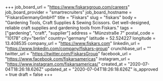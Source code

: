+++
job_board_url = "https://www.fiskarsgroup.com/careers"
job_board_provider = "smartrecruiters"
job_board_hostname = "FiskarsGermanyGmbH1"
title = "Fiskars"
slug = "fiskars"
body = "Gardening Tools, Craft Supplies & Sewing Scissors. Get well-designed, reliable craft supplies and gardening tools from Fiskars."
tags = ["gardening", "craft", "supplier"]
address = "Münzstraße 7"
postal_code = "10178"
city="berlin"
country="germany"
latitude = 52.524227
longitude = 13.408535
company_url = "https://www.fiskars.com"
linkedin_url = "https://www.linkedin.com/company/fiskars-group"
crunchbase_url = ""
twitter_url = "https://twitter.com/FiskarsGroup"
facebook_url = "https://www.facebook.com/fiskarsamericas"
instagram_url = "https://www.instagram.com/fiskarsamericas/"
created_at = "2020-07-04T18:26:18.626Z"
updated_at = "2020-07-04T18:26:18.626Z"
is_approved = true
draft = false
+++
